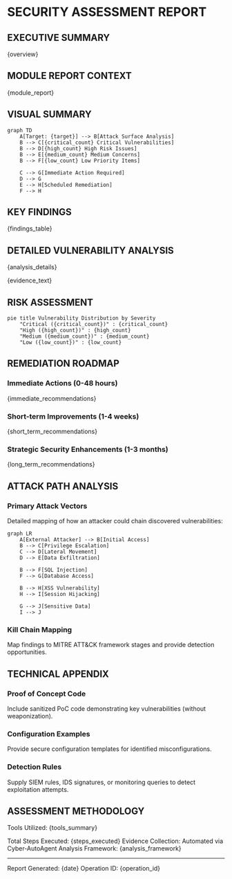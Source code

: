 # SECURITY ASSESSMENT REPORT

## EXECUTIVE SUMMARY
{overview}

## MODULE REPORT CONTEXT
{module_report}
 
## VISUAL SUMMARY
```mermaid
graph TD
    A[Target: {target}] --> B[Attack Surface Analysis]
    B --> C[{critical_count} Critical Vulnerabilities]
    B --> D[{high_count} High Risk Issues]
    B --> E[{medium_count} Medium Concerns]
    B --> F[{low_count} Low Priority Items]
    
    C --> G[Immediate Action Required]
    D --> G
    E --> H[Scheduled Remediation]
    F --> H
```

## KEY FINDINGS
{findings_table}

## DETAILED VULNERABILITY ANALYSIS
{analysis_details}

{evidence_text}

## RISK ASSESSMENT
```mermaid
pie title Vulnerability Distribution by Severity
    "Critical ({critical_count})" : {critical_count}
    "High ({high_count})" : {high_count}
    "Medium ({medium_count})" : {medium_count}
    "Low ({low_count})" : {low_count}
```

## REMEDIATION ROADMAP

### Immediate Actions (0-48 hours)
{immediate_recommendations}

### Short-term Improvements (1-4 weeks)
{short_term_recommendations}

### Strategic Security Enhancements (1-3 months)
{long_term_recommendations}

## ATTACK PATH ANALYSIS
### Primary Attack Vectors
Detailed mapping of how an attacker could chain discovered vulnerabilities:

```mermaid
graph LR
    A[External Attacker] --> B[Initial Access]
    B --> C[Privilege Escalation]
    C --> D[Lateral Movement]
    D --> E[Data Exfiltration]
    
    B --> F[SQL Injection]
    F --> G[Database Access]
    
    B --> H[XSS Vulnerability]
    H --> I[Session Hijacking]
    
    G --> J[Sensitive Data]
    I --> J
```

### Kill Chain Mapping
Map findings to MITRE ATT&CK framework stages and provide detection opportunities.

## TECHNICAL APPENDIX
### Proof of Concept Code
Include sanitized PoC code demonstrating key vulnerabilities (without weaponization).

### Configuration Examples
Provide secure configuration templates for identified misconfigurations.

### Detection Rules
Supply SIEM rules, IDS signatures, or monitoring queries to detect exploitation attempts.

## ASSESSMENT METHODOLOGY
Tools Utilized:
{tools_summary}

Total Steps Executed: {steps_executed}
Evidence Collection: Automated via Cyber-AutoAgent
Analysis Framework: {analysis_framework}

----
Report Generated: {date}
Operation ID: {operation_id}